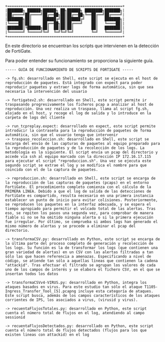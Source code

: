     +====================================================+
    |███████╗ ██████╗██████╗ ██╗██████╗ ████████╗███████╗|
    |██╔════╝██╔════╝██╔══██╗██║██╔══██╗╚══██╔══╝██╔════╝|
    |███████╗██║     ██████╔╝██║██████╔╝   ██║   ███████╗|
    |╚════██║██║     ██╔══██╗██║██╔═══╝    ██║   ╚════██║|
    |███████║╚██████╗██║  ██║██║██║        ██║   ███████║|
    |╚══════╝ ╚═════╝╚═╝  ╚═╝╚═╝╚═╝        ╚═╝   ╚══════╝|
    +====================================================+

En este directorio se encuentran los scripts que intervienen en la detección de FortiGate.

Para poder entender su funcionamiento se proporciona la siguiente guía.

    ----- GUÍA DE FUNCIONAMIENTO DE SCRIPTS DE FORTIGATE -----

    -> fg.sh: desarrollado en Shell, este script se ejecuta en el host de reproducción de paquetes. Está integrado con expect para poder reproducir paquetes y extraer logs de forma automática, sin que sea necesaria la intervención del usuario
    
    -> fortigatev2.sh: desarrollado en Shell, este script permite ir traspasando progresivamente los ficheros pcap a analizar al host de reproducción. Una vez realiza un traspaso, llama al script fg.sh, alojado en el host, y recoge el log de salida y lo introduce en la carpeta de logs del cliente
    
    -> run_tcpreplay.expect: desarrollado en expect, este script permite introducir la contraseña para la reproducción de paquetes de forma automática, sin que el usuario tenga que intervenir
    -> traspaso_recoleccion.sh: desarrollado en Shell, este script se encarga del envío de las capturas de paquetes al equipo preparado para la reproducción de paquetes y de la recolección de los logs. La metodología es la siguiente. El script envía un pcap del directorio y accede vía ssh al equipo marcado con la dirección IP 172.16.17.115 para ejecutar el script "reproduccion.sh". Una vez se ejecuta este segundo script se extrae el log y se modifica el nombre para que coincida con el de la captura de paquetes.

    -> reproduccion.sh: desarrollado en Shell, este script se encarga de la reproducción de las capturas de paquetes (pcaps) en el entorno FortiGate. El procedimiento completo comienza con el cálculo de la PRIMERA LINEA. Debido a que el log de salida de las detecciones de FortiGate es compartido, resulta necesario en una primera instancia establecer un punto de inicio para evitar colisiones. Posteriormente, se reproducen los paquetes en la interfaz adecuada, y se espera el tiempo apropiado para permitir el volcado total de las alertas. Tras eso, se repiten los pasos una segunda vez, para comprobar de manera fiable si no se ha omitido ninguna alerta o si la primera ejecución fue irregular. Por último, se comprueba si ambos logs han generado el mismo número de alertas y se procede a eliminar el pcap del directorio.

    -> transformaCSV.py: desarrollado en Python, este script se encarga de la última parte del proceso completo de generación y recolección de los logs. Su función es la de transformar los logs (que contienen una gran variedad de alertas) en un CSV con las alertas filtradas a tan sólo las que hacen referencia a amenazas. Especificando a nivel de código, se atiende tan sólo a aquellas lineas que contienen la cadena "attackid". Tras efectuar el filtrado se agrupan los valores de cada uno de los campos de interés y se elabora el fichero CSV, en el que se insertan todos los datos

    -> transformaCSVv4-VIRUS.py: desarrollado en Python, integra los ataques basados en virus. Para este estudio tan sólo el ataque T1105-Ingress_Transfer_Tool_[5].pcapng incluye esta categoría de ataques. Este script busca, además de los campos característicos de los ataques corrientes de IPS, los asociados a virus, (virusid y virus).

    -> recuentaFlujosTotales.py: desarrollado en Python, este script cuenta el número total de flujos en el log, atendiendo al campo sessionid

    -> recuentaFlujosDetectados.py: desarrollado en Python, este script cuenta el número total de flujos detectados (flujos para los que existen lineas con attackid) en el log
